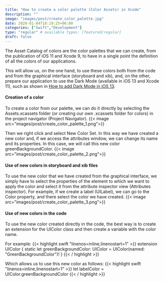 ```yaml
---
title: "How to create a color palette (Color Assets) in Xcode"
description: ""
image: "images/post/create_color_palette.jpg"
date: 2020-01-04T18:19:25+06:00
categories: ["Swift","Development"]
type: "regular" # available types: [featured/regular]
draft: false
---
```

The Asset Catalog of colors are the color palettes that we can create, from the publication of iOS 11 and Xcode 9, to have in a single point the definition of all the colors of our applications.

This will allow us, on the one hand, to use these colors both from the code and from the graphical interface (storyboard and xib), and, on the other, prepare our application to use the Dark Mode (available in iOS 13 and Xcode 11), such as shown in [How to add Dark Mode in iOS 13](https://raulferrergarcia.netlify.app/blog/add_dark_mode_ios/).
#### Creation of a color

To create a color from our palette, we can do it directly by selecting the Assets.xcassets folder (or creating our own .xcassets folder for colors) in the project navigator (Project Navigator).
{{< image src="images/post/create_color_palette_1.png">}}


Then we right click and select New Color Set. In this way we have created a new color and, if we access the attributes window, we can change its name and its properties. In this case, we will call this new color greenBackgroundColor.
{{< image src="images/post/create_color_palette_2.png">}}

#### Use of new colors in storyboard and xib files

To use the new color that we have created from the graphical interface, we simply have to select the properties of the element to which we want to apply the color and select it from the attribute inspector view (Attributes inspector). For example, if we create a label (UILabel), we can go to the Color property, and there select the color we have created.
{{< image src="images/post/create_color_palette_3.png">}}

#### Use of new colors in the code

To use the new color created directly in the code, the best way is to create an extension for the UIColor class and then create a variable with the color name.

For example:
{{< highlight swift "linenos=inline,linenostart=1" >}}
extension UIColor {
  static let greenBackgroundColor: UIColor = UIColor(named: "GreenBackgroundColor")!
}
{{< / highlight >}}

Which allows us to use this new color as follows:
{{< highlight swift "linenos=inline,linenostart=1" >}}
 let labelColor = UIColor.greenBackgroundColor
{{< / highlight >}}
